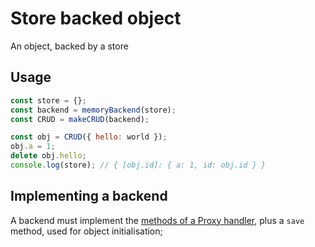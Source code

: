 # Store backed object

An object, backed by a store

## Usage

```js
const store = {};
const backend = memoryBackend(store);
const CRUD = makeCRUD(backend);

const obj = CRUD({ hello: world });
obj.a = 1;
delete obj.hello;
console.log(store); // { [obj.id]: { a: 1, id: obj.id } }
```

## Implementing a backend

A backend must implement the [methods of a Proxy handler](https://developer.mozilla.org/en-US/docs/Web/JavaScript/Reference/Global_Objects/Proxy),
plus a `save` method, used for object initialisation;
